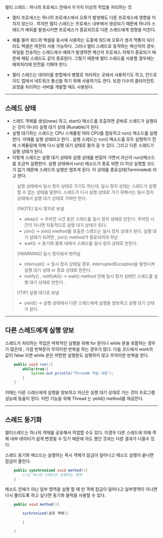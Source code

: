 멀티 스레드 : 하나의 프로세스 안에서 두가지 이상의 작업을 처리하는 것. 

- 멀티 프로세스는 하나의 프로세스에서 오류가 발생해도 다른 프로세스에 영향을 미치지 않는다 . 하지만 멀티 스레드는 프로세스 내부에서 생성되기 때문에 하나의 스레드가 예외를 발생시키면 프로세스가 종료되므로  다른 스레드에게 영향을 미친다. 
  
- 예를 들어 워드와 엑셀을 동시에 사용하는 도중에 워드에 오류가 생겨 먹통이 되더라도 엑셀은 여전히 사용 가능하다. 그러나 멀티 스레드로 동작하는 메신저의 경우, 파일을 전송하는 스레드에서 예외가 발생하면 메신저 프로세스 자체가 종료되기 때문에 채팅 스레드도 같이 종료된다. 그렇기 때문에 멀티 스레드를 사용할 경우에는 예외처리에 만전을 기해야 한다. 
- 멀티 스레드는 데이터를 분할해서 병렬로 처리하는 곳에서 사용하기도 하고, 안드로이드 앱에서 네트워크 통신을 하기 위해 사용하기도 한다. 또한 다수의 클라이언트 요청을 처리하는 서버를 개발할 때도 사용된다. 



---
## 스레드 상태 
- 스레드 객체를 생성(new) 하고, start() 메소드를 호출하면 곧바로 스레드가 실행되는 것이 아니라 실행 대기 상태 (Runable)가 된다. 
- 실행 대기하는 스레드는 CPU 스케쥴링 따라 CPU를 점유하고 run() 메소드를 실행한다. 이때를 실행 상태라고 한다 . 실행 스레드는 run() 메소드를 모두 실행하기 전에 스케쥴링에 의해 다시 실행 대기 상태로 돌아 갈 수 있다. 그리고 다른 스레드가 실행 상태가 된다. 
- 이렇게 스레드는 실행 대기 상태와 실행 상태를 번갈아 가면서 자신의 run()메소드를 조금씩 실행한다. 실행 상태에서 run() 메소드가 종료 되면 더 이상 실행할 코드가 없기 때문에 스레드의 실행은 멈추게 된다. 이 상태를 종료상태(Terminated) 라고 한다. 


> 실행 상태에서 일시 정지 상태로 가기도 하는데, 일시 정지 상태는 스레드가 실행할 수 없는 상태를 말한다. 
> 스레드가  다시 실행 상태로 가기 위해서는 일시 정지 상태에서 실행 대기 상태로 가야만 한다. 

> [!NOTE] 일시 정지로 보냄 
> - sleep() -> 주어진 시간 동안 스레드를 일시 정지 상태로 만든다. 주어진 시간이 지나면 자동적으로 실행 대기 상태가 된다. 
> - join() -> join() method를 호출한 스레드는 일시 정지 상태가 된다. 실행 대기 상태가 되려면 , join() method가 종료되어야 하낟. 
> - wait() -> 동기화 블록 내에서 스레드를 일시 정지 상태로 만든다. 

>[!WARNING] 일시 정지에서 벗어남 
> -  interrupt() -> 일시 정지 상태일 경우, interruptedException을 발생시켜 실행 대기 상태 or 종료 상태로 만든다. 
> - notify()  , notifyAll() -> wait() method 인해 일시 정지 상태인 스레드를 실행 대기 상태로 만든다 . 


>[!TIP] 실행 대기로 보냄 
>- yield() -> 실행 상태에서 다른 스레드에게 실행을 양보하고 실행 대기 상태가 된다. 


---

## 다른 스레드에게 실행 양보 
스레드가 처리하는 작업은 박복적인 실행을 위해 for 문이나 while 문을 포함하는 경우가 많은데 , 가끔 반복문이 무의미한 반복을 하는 경우가 많다. 다음 코드에서 work의 값이 false 라면 while 문은 어떤한 실행문도 실행하지 않고 무의미한 반복을 한다. 

```java 
	public void run(){
		while(true){
			System.out.println("ThreadA 작업 내용");
		}
	}
```


이때는 다른 스레드에게 실행을 양보하고 자신은 실행 대기 상태로 가는 것이 프로그램 성능에 동움이 된다. 
이런 기능을 위해 Thread 는 yeild() method를 제공한다. 


---
## 스레드 동기화 
멀티스레드는 하나의 객체를 공유해서 작업할 수도 있다. 이경우 다른 스레드에 의해 객체 내부 데이터가 쉽게 변경될 수 있기 때문에 의도 했던 것과는 다른 결과가 나올수 있다. 

스레드 동기화 메소드는 실행하는 즉시 객체가 잠금이 일어나고 메소드 실행이 끝나면 잠금이 풀린다. 
```java 
	public synchronized void method(){
		//단 하나의 스레드만 실행하는 영역 
	}
```

메소드 전체가 아닌 일부 영역을 실행 할 때 만 객체 잠금이 일어나고 일부영역이 지나면 다시 풀리도록 하고 싶다면 동기화 블럭을 사용할 수 있다. 

```java 
	public void method(){

		sychronized(공유 객체){
			
		}

	}
```